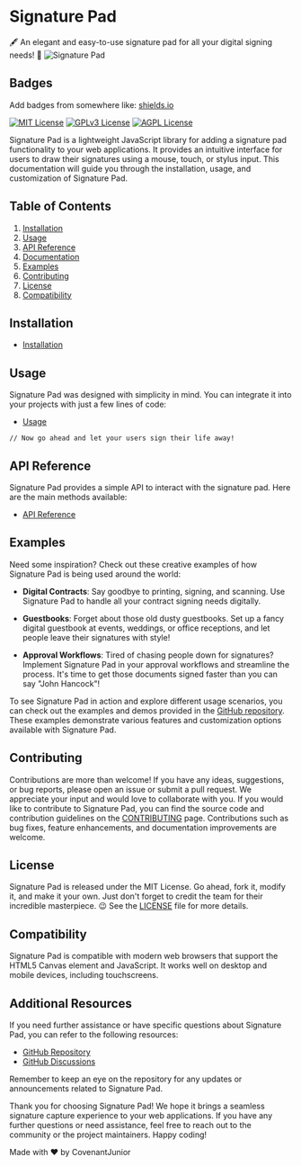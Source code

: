# Signature Pad

🖋️ An elegant and easy-to-use signature pad for all your digital signing needs! 📝
![Signature Pad](https://github.com/CovenantJunior/signature-pad/blob/master/demo.gif)

## Badges

Add badges from somewhere like: [shields.io](https://shields.io/)

[![MIT License](https://img.shields.io/badge/License-MIT-green.svg)](https://choosealicense.com/licenses/mit/)
[![GPLv3 License](https://img.shields.io/badge/License-GPL%20v3-yellow.svg)](https://opensource.org/licenses/)
[![AGPL License](https://img.shields.io/badge/license-AGPL-blue.svg)](http://www.gnu.org/licenses/agpl-3.0)


Signature Pad is a lightweight JavaScript library for adding a signature pad functionality to your web applications. It provides an intuitive interface for users to draw their signatures using a mouse, touch, or stylus input. This documentation will guide you through the installation, usage, and customization of Signature Pad.

## Table of Contents

1. [Installation](#installation)
2. [Usage](#usage)
3. [API Reference](#api-reference)
4. [Documentation](#customization)
5. [Examples](#examples)
6. [Contributing](#contributing)
7. [License](#license)
8. [Compatibility](#compatibility)

## Installation

* [Installation](https://github.com/CovenantJunior/signature-pad/blob/master/DOCUMENTATION.md#installation)


## Usage

Signature Pad was designed with simplicity in mind. You can integrate it into your projects with just a few lines of code:

* [Usage](https://github.com/CovenantJunior/signature-pad/blob/master/DOCUMENTATION.md#usage)

```// Now go ahead and let your users sign their life away!```


## API Reference
Signature Pad provides a simple API to interact with the signature pad. Here are the main methods available:

* [API Reference](https://github.com/CovenantJunior/signature-pad/blob/master/DOCUMENTATION.md#api-reference)

## Examples
Need some inspiration? Check out these creative examples of how Signature Pad is being used around the world:

- **Digital Contracts**: Say goodbye to printing, signing, and scanning. Use Signature Pad to handle all your contract signing needs digitally.

- **Guestbooks**: Forget about those old dusty guestbooks. Set up a fancy digital guestbook at events, weddings, or office receptions, and let people leave their signatures with style!

- **Approval Workflows**: Tired of chasing people down for signatures? Implement Signature Pad in your approval workflows and streamline the process. It's time to get those documents signed faster than you can say "John Hancock"!

To see Signature Pad in action and explore different usage scenarios, you can check out the examples and demos provided in the [GitHub repository](https://github.com/CovenantJunior/signature-pad). These examples demonstrate various features and customization options available with Signature Pad.


## Contributing

Contributions are more than welcome! If you have any ideas, suggestions, or bug reports, please open an issue or submit a pull request. We appreciate your input and would love to collaborate with you. If you would like to contribute to Signature Pad, you can find the source code and contribution guidelines on the [CONTRIBUTING](https://github.com/CovenantJunior/signature-pad/CONTRIBUTING.md) page. Contributions such as bug fixes, feature enhancements, and documentation improvements are welcome.

## License

Signature Pad is released under the MIT License. Go ahead, fork it, modify it, and make it your own. Just don't forget to credit the team for their incredible masterpiece. 😉 See the [LICENSE](https://github.com/CovenantJunior/signature-pad/blob/master/LICENSE) file for more details.

## Compatibility

Signature Pad is compatible with modern web browsers that support the HTML5 Canvas element and JavaScript. It works well on desktop and mobile devices, including touchscreens.


## Additional Resources

If you need further assistance or have specific questions about Signature Pad, you can refer to the following resources:

- [GitHub Repository](https://github.com/CovenantJunior/signature-pad)
- [GitHub Discussions](https://github.com/CovenantJunior/signature-pad/discussions)
<!-- - [GitHub Wiki](https://github.com/CovenantJunior/signature-pad/wiki) -->

Remember to keep an eye on the repository for any updates or announcements related to Signature Pad.

Thank you for choosing Signature Pad! We hope it brings a seamless signature capture experience to your web applications. If you have any further questions or need assistance, feel free to reach out to the community or the project maintainers. Happy coding!

Made with ❤️ by CovenantJunior
